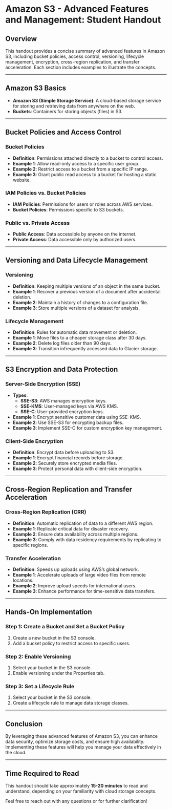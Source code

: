 # Amazon S3 - Advanced Features and Management: Student Handout

## Overview
This handout provides a concise summary of advanced features in Amazon S3, including bucket policies, access control, versioning, lifecycle management, encryption, cross-region replication, and transfer acceleration. Each section includes examples to illustrate the concepts.

---

## Amazon S3 Basics
- **Amazon S3 (Simple Storage Service)**: A cloud-based storage service for storing and retrieving data from anywhere on the web.
- **Buckets**: Containers for storing objects (files) in S3.

---

## Bucket Policies and Access Control

### Bucket Policies
- **Definition**: Permissions attached directly to a bucket to control access.
- **Example 1**: Allow read-only access to a specific user group.
- **Example 2**: Restrict access to a bucket from a specific IP range.
- **Example 3**: Grant public read access to a bucket for hosting a static website.

### IAM Policies vs. Bucket Policies
- **IAM Policies**: Permissions for users or roles across AWS services.
- **Bucket Policies**: Permissions specific to S3 buckets.

### Public vs. Private Access
- **Public Access**: Data accessible by anyone on the internet.
- **Private Access**: Data accessible only by authorized users.

---

## Versioning and Data Lifecycle Management

### Versioning
- **Definition**: Keeping multiple versions of an object in the same bucket.
- **Example 1**: Recover a previous version of a document after accidental deletion.
- **Example 2**: Maintain a history of changes to a configuration file.
- **Example 3**: Store multiple versions of a dataset for analysis.

### Lifecycle Management
- **Definition**: Rules for automatic data movement or deletion.
- **Example 1**: Move files to a cheaper storage class after 30 days.
- **Example 2**: Delete log files older than 90 days.
- **Example 3**: Transition infrequently accessed data to Glacier storage.

---

## S3 Encryption and Data Protection

### Server-Side Encryption (SSE)
- **Types**:
  - **SSE-S3**: AWS manages encryption keys.
  - **SSE-KMS**: User-managed keys via AWS KMS.
  - **SSE-C**: User-provided encryption keys.
- **Example 1**: Encrypt sensitive customer data using SSE-KMS.
- **Example 2**: Use SSE-S3 for encrypting backup files.
- **Example 3**: Implement SSE-C for custom encryption key management.

### Client-Side Encryption
- **Definition**: Encrypt data before uploading to S3.
- **Example 1**: Encrypt financial records before storage.
- **Example 2**: Securely store encrypted media files.
- **Example 3**: Protect personal data with client-side encryption.

---

## Cross-Region Replication and Transfer Acceleration

### Cross-Region Replication (CRR)
- **Definition**: Automatic replication of data to a different AWS region.
- **Example 1**: Replicate critical data for disaster recovery.
- **Example 2**: Ensure data availability across multiple regions.
- **Example 3**: Comply with data residency requirements by replicating to specific regions.

### Transfer Acceleration
- **Definition**: Speeds up uploads using AWS’s global network.
- **Example 1**: Accelerate uploads of large video files from remote locations.
- **Example 2**: Improve upload speeds for international users.
- **Example 3**: Enhance performance for time-sensitive data transfers.

---

## Hands-On Implementation

### Step 1: Create a Bucket and Set a Bucket Policy
1. Create a new bucket in the S3 console.
2. Add a bucket policy to restrict access to specific users.

### Step 2: Enable Versioning
1. Select your bucket in the S3 console.
2. Enable versioning under the Properties tab.

### Step 3: Set a Lifecycle Rule
1. Select your bucket in the S3 console.
2. Create a lifecycle rule to manage data storage classes.

---

## Conclusion
By leveraging these advanced features of Amazon S3, you can enhance data security, optimize storage costs, and ensure high availability. Implementing these features will help you manage your data effectively in the cloud.

---

## Time Required to Read
This handout should take approximately **15-20 minutes** to read and understand, depending on your familiarity with cloud storage concepts.

Feel free to reach out with any questions or for further clarification!
